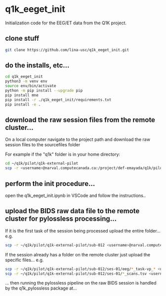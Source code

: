 # q1k_eeget_init
Initialization code for the EEG/ET data from the Q1K project.

## clone stuff
```bash
git clone https://github.com/lina-usc/q1k_eeget_init.git
```

## do the installs, etc...
```bash
cd q1k_eeget_init
python3 -m venv env
source env/bin/activate
python -m pip install --upgrade pip
pip install mne
pip install -r ./q1k_eeget_init/requirements.txt
pip install -e .
```

## download the raw session files from the remote cluster...
On a local computer navigate to the project path and download the raw session files to the sourcefiles folder

For example if the "q1k" folder is in your home directory:

```bash
cd ~/q1k/pilot/q1k-external-pilot
scp -r <username>@narval.computecanada.ca:/project/def-emayada/q1k/pilot/q1k-external-pilot/sourcefiles/012_1 sourcefiles
```

## perform the init procedure...
open the q1k_eeget_init.ipynb in VSCode and follow the instructions..

## upload the BIDS raw data file to the remote cluster for pylossless processing...
If it is the first task of the session being processed upload the entire folder... e.g.
```bash
scp -r ~/q1k/pilot/q1k-external-pilot/sub-012 <username>@narval.computecanada.ca:/project/def-emayada/q1k/pilot/q1k-external-pilot
```
 If the session already has a folder on the remote cluster just upload the specific files... e.g.
```bash
scp -r ~/q1k/pilot/q1k-external-pilot/sub-012/ses-01/eeg/*_task-vp_* <username>@narval.computecanada.ca:/project/def-emayada/q1k/pilot/q1k-external-pilot/sub-012/ses-01/eeg
scp -r ~/q1k/pilot/q1k-external-pilot/sub-012/ses-01/*_scans.tsv <username>@narval.computecanada.ca:/project/def-emayada/q1k/pilot/q1k-external-pilot/sub-012/ses-01
```
... then running the pylossless pipeline on the raw BIDS session is handled by the q1k_pylossless package at... 

